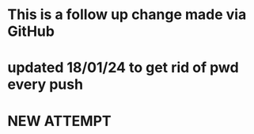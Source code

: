 # 
# This is a follow up change made via GitHub
# 
# updated 18/01/24 to get rid of pwd every push
# NEW ATTEMPT

